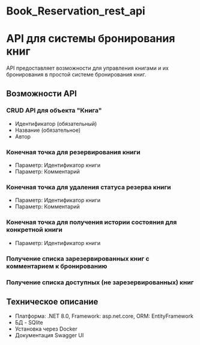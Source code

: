 # Book_Reservation_rest_api


# API для системы бронирования книг

API предоставляет возможности для управления книгами и их бронирования в простой системе бронирования книг.

## Возможности API

### CRUD API для объекта "Книга"

- Идентификатор (обязательный)
- Название (обязательное)
- Автор 

### Конечная точка для резервирования книги
- Параметр: Идентификатор книги
- Параметр: Комментарий
### Конечная точка для удаления статуса резерва книги
- Параметр: Идентификатор книги
- Параметр: Комментарий
### Конечная точка для получения истории состояния для конкретной книги
- Параметр: Идентификатор книги
### Получение списка зарезервированных книг с комментарием к бронированию

### Получение списка доступных (не зарезервированных) книг

## Техническое описание

- Платформа: .NET 8.0, Framework: asp.net.core, ORM: EntityFramework 
- БД - SQlite 
- Установка через Docker
- Документация Swagger UI




